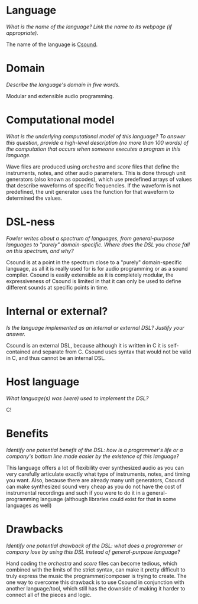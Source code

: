 # Language
_What is the name of the language? Link the name to its webpage 
(if appropriate)._

   The name of the language is [Csound](http://www.csounds.com/).

# Domain
_Describe the language's domain in five words._

   Modular and extensible audio programming.

# Computational model
_What is the underlying computational model of this language? To answer this 
question, provide a high-level description (no more than 100 words) of the 
computation that occurs when someone executes a program in this language._

   Wave files are produced using _orchestra_ and _score_ files that define the instruments, notes, and other audio parameters. This is done through unit generators (also known as opcodes), which use predefined arrays of values that describe waveforms of specific frequencies. If the waveform is not predefined, the unit generator uses the function for that waveform to determined the values.


# DSL-ness
_Fowler writes about a spectrum of languages, from general-purpose languages to 
"purely" domain-specific. Where does the DSL you chose fall on this spectrum, 
and why?_ 

Csound is at a point in the spectrum close to a "purely" domain-specific language, as all it is really used for is for audio programming or as a sound compiler. Csound is easily extensible as it is completely modular, the expressiveness of Csound is limited in that it can only be used to define different sounds at specific points in time.

# Internal or external?
_Is the language implemented as an internal or external DSL? 
Justify your answer._

Csound is an external DSL, because although it is written in C it is self-contained and separate from C. Csound uses syntax that would not be valid in C, and thus cannot be an internal DSL.

# Host language
_What language(s) was (were) used to implement the DSL?_

C!

# Benefits
_Identify one potential benefit of the DSL: how is a programmer's life or a 
company's bottom line made easier by the existence of this language?_

This language offers a lot of flexibility over synthesized audio as you can very carefully articulate exactly what type of instruments, notes, and timing you want. Also, because there are already many unit generators, Csound can make synthesized sound very cheap as you do not have the cost of instrumental recordings and such if you were to do it in a general-programming language (although libraries could exist for that in some languages as well)


# Drawbacks
_Identify one potential drawback of the DSL: what does a programmer or company 
lose by using this DSL instead of general-purpose language?_

Hand coding the _orchestra_ and _score_ files can become tedious, which combined with the limits of the strict syntax, can make it pretty difficult to truly express the music the programmer/composer is trying to create. The one way to overcome this drawback is to use Csound in conjunction with another language/tool, which still has the downside of making it harder to connect all of the pieces and logic.
